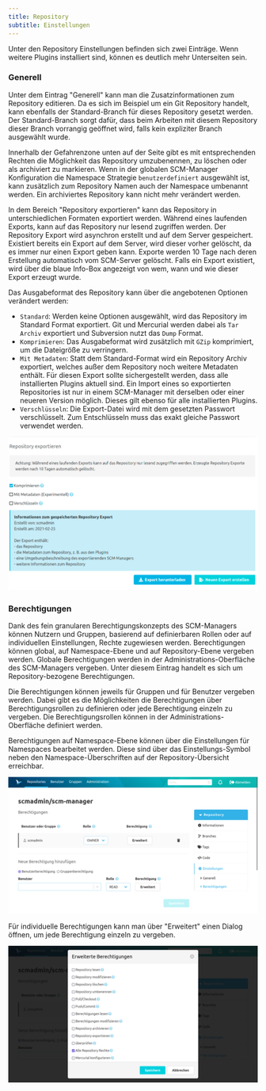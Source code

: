 ```yaml
---
title: Repository
subtitle: Einstellungen
---
```

Unter den Repository Einstellungen befinden sich zwei Einträge. Wenn weitere Plugins installiert sind, können es
deutlich mehr Unterseiten sein.

### Generell

Unter dem Eintrag "Generell" kann man die Zusatzinformationen zum Repository editieren. Da es sich im Beispiel um ein
Git Repository handelt, kann ebenfalls der Standard-Branch für dieses Repository gesetzt werden. Der Standard-Branch
sorgt dafür, dass beim Arbeiten mit diesem Repository dieser Branch vorrangig geöffnet wird, falls kein expliziter
Branch ausgewählt wurde.

Innerhalb der Gefahrenzone unten auf der Seite gibt es mit entsprechenden Rechten die Möglichkeit das Repository
umzubenennen, zu löschen oder als archiviert zu markieren. Wenn in der globalen SCM-Manager Konfiguration die Namespace
Strategie `benutzerdefiniert` ausgewählt ist, kann zusätzlich zum Repository Namen auch der Namespace umbenannt werden.
Ein archiviertes Repository kann nicht mehr verändert werden.

In dem Bereich "Repository exportieren" kann das Repository in unterschiedlichen Formaten exportiert werden.
Während eines laufenden Exports, kann auf das Repository nur lesend zugriffen werden. 
Der Repository Export wird asynchron erstellt und auf dem Server gespeichert.
Existiert bereits ein Export auf dem Server, wird dieser vorher gelöscht, da es immer nur einen Export geben kann. 
Exporte werden 10 Tage nach deren Erstellung automatisch vom SCM-Server gelöscht.
Falls ein Export existiert, wird über die blaue Info-Box angezeigt von wem, wann und wie dieser Export erzeugt wurde.

Das Ausgabeformat des Repository kann über die angebotenen Optionen verändert werden:
* `Standard`: Werden keine Optionen ausgewählt, wird das Repository im Standard Format exportiert.
  Git und Mercurial werden dabei als `Tar Archiv` exportiert und Subversion nutzt das `Dump` Format.
* `Komprimieren`: Das Ausgabeformat wird zusätzlich mit `GZip` komprimiert, um die Dateigröße zu verringern.
* `Mit Metadaten`: Statt dem Standard-Format wird ein Repository Archiv exportiert, welches außer dem Repository noch
  weitere Metadaten enthält. Für diesen Export sollte sichergestellt werden, dass alle installierten Plugins aktuell sind.
  Ein Import eines so exportierten Repositories ist nur in einem SCM-Manager mit derselben oder einer neueren Version
  möglich. Dieses gilt ebenso für alle installierten Plugins.
* `Verschlüsseln`: Die Export-Datei wird mit dem gesetzten Passwort verschlüsselt. Zum Entschlüsseln muss das exakt gleiche Passwort verwendet werden.

![Repository-Settings-General-Export](assets/repository-settings-general-export.png)

### Berechtigungen

Dank des fein granularen Berechtigungskonzepts des SCM-Managers können Nutzern und Gruppen, basierend auf definierbaren
Rollen oder auf individuellen Einstellungen, Rechte zugewiesen werden. Berechtigungen können global, auf Namespace-Ebene
und auf Repository-Ebene vergeben werden. Globale Berechtigungen werden in der Administrations-Oberfläche des
SCM-Managers vergeben. Unter diesem Eintrag handelt es sich um Repository-bezogene Berechtigungen.

Die Berechtigungen können jeweils für Gruppen und für Benutzer vergeben werden. Dabei gibt es die Möglichkeiten die
Berechtigungen über Berechtigungsrollen zu definieren oder jede Berechtigung einzeln zu vergeben. Die
Berechtigungsrollen können in der Administrations-Oberfläche definiert werden.

Berechtigungen auf Namespace-Ebene können über die Einstellungen für Namespaces bearbeitet werden. Diese sind über das
Einstellungs-Symbol neben den Namespace-Überschriften auf der Repository-Übersicht erreichbar.

![Repository-Settings-PermissionOverview](assets/repository-settings-permissionOverview.png)

Für individuelle Berechtigungen kann man über "Erweitert" einen Dialog öffnen, um jede Berechtigung einzeln zu vergeben.

![Repository-Settings-PermissionList](assets/repository-settings-permissionList.png)
